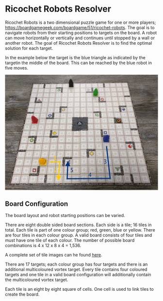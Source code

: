 # Ricochet Robots Resolver

Ricochet Robots is a two dimensional puzzle game for one or more players; https://boardgamegeek.com/boardgame/51/ricochet-robots. The goal is to navigate robots from their starting positions to targets on the board. A robot can move horizontally or vertically and continues until stopped by a wall or another robot. The goal of Ricochet Robots Resolver is to find the optimal solution for each target.

In the example below the target is the blue triangle as indicated by the targetin the middle of the board. This can be reached by the blue robot in five moves.

![](/images/ExampleBoard.jpg)

## Board Configuration

The board layout and robot starting positions can be varied.

There are eight double sided board sections. Each side is a tile; 16 tiles in total. Each tile is part of one colour group; red, green, blue or yellow. There are four tiles in each colour group. A valid board consists of four tiles and must have one tile of each colour. The number of possible board combinations is 4 x 12 x 8 x 4 = 1,536.

A complete set of tile images can he found [here](/Tiles.md).

There are 17 targets; each colour group has four targets and there is an additional multicoloured vortex target. Every tile contains four coloured targets and one tile in a valid board configuration will additionally contain the multicoloured vortex target.

Each tile is an eight by eight square of cells. One cell is used to link tiles to create the board.
